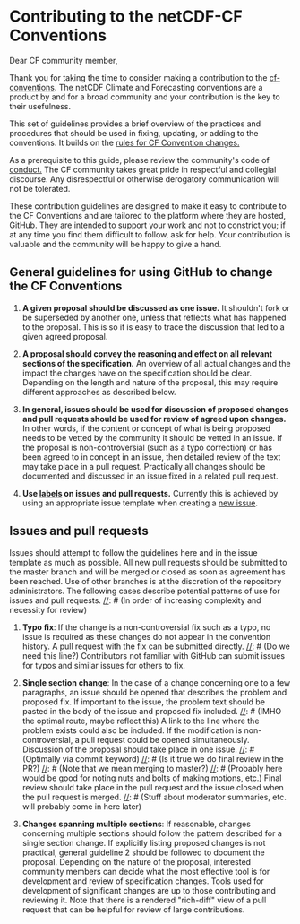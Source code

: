 # Contributing to the netCDF-CF Conventions

Dear CF community member,

Thank you for taking the time to consider making a contribution to the [cf-conventions](http://cfconventions.org/).
The netCDF Climate and Forecasting conventions are a product by and for a broad community and your contribution is the key to their usefulness.

This set of guidelines provides a brief overview of the practices and procedures that should be used in fixing, updating, or adding to the conventions.
It builds on the [rules for CF Convention changes.](http://cfconventions.org/rules.html)

As a prerequisite to this guide, please review the community's code of [conduct.](https://github.com/cf-convention/cf-conventions/blob/master/CODE_OF_CONDUCT.md)
The CF community takes great pride in respectful and collegial discourse. Any disrespectful or otherwise derogatory communication will not be tolerated.

These contribution guidelines are designed to make it easy to contribute to the CF Conventions and are tailored to the platform where they are hosted, GitHub.
They are intended to support your work and not to constrict you; if at any time you find them difficult to follow, ask for help.
Your contribution is valuable and the community will be happy to give a hand.

## General guidelines for using GitHub to change the CF Conventions

1. **A given proposal should be discussed as one issue.** It shouldn't fork or be superseded by another one, unless that reflects what has happened to the proposal.
This is so it is easy to trace the discussion that led to a given agreed proposal.

2. **A proposal should convey the reasoning and effect on all relevant sections of the specification.**
An overview of all actual changes and the impact the changes have on the specification should be clear.
Depending on the length and nature of the proposal, this may require different approaches as described below.

3. **In general, issues should be used for discussion of proposed changes and pull requests should be used for review of agreed upon changes.**
In other words, if the content or concept of what is being proposed needs to be vetted by the community it should be vetted in an issue.
If the proposal is non-controversial (such as a typo correction) or has been agreed to in concept in an issue, then detailed review of the text may take place in a pull request.
Practically all changes should be documented and discussed in an issue fixed in a related pull request.

4. **Use [labels](https://github.com/cf-convention/cf-conventions/labels) on issues and pull requests.**
Currently this is achieved by using an appropriate issue template when creating a [new issue](https://github.com/cf-convention/cf-conventions/issues/new/choose).

## Issues and pull requests

[//]: # (Maybe say that these guidelines are for classifying issues, and that the relevant template tells you how to handle it?)
Issues should attempt to follow the guidelines here and in the issue template as much as possible.
All new pull requests should be submitted to the master branch and will be merged or closed as soon as agreement has been reached.
Use of other branches is at the discretion of the repository administrators.
The following cases describe potential patterns of use for issues and pull requests.
[//]: # (In order of increasing complexity and necessity for review)

1. **Typo fix**:
If the change is a non-controversial fix such as a typo, no issue is required as these changes do not appear in the convention history.
A pull request with the fix can be submitted directly.
[//]: # (Do we need this line?)
Contributors not familiar with GitHub can submit issues for typos and similar issues for others to fix.

[//]: # (Probably we need PRs for maintaining the repo described here)

2. **Single section change**:
In the case of a change concerning one to a few paragraphs, an issue should be opened that describes the problem and proposed fix.
If important to the issue, the problem text should be pasted in the body of the issue and proposed fix included.
[//]: # (IMHO the optimal route, maybe reflect this)
A link to the line where the problem exists could also be included.
If the modification is non-controversial, a pull request could be opened simultaneously.
Discussion of the proposal should take place in one issue.
[//]: # (Optimally via commit keyword)
[//]: # (Is it true we do final review in the PR?)
[//]: # (Note that we mean merging to master?)
[//]: # (Probably here would be good for noting nuts and bolts of making motions, etc.)
Final review should take place in the pull request and the issue closed when the pull request is merged.
[//]: # (Stuff about moderator summaries, etc. will probably come in here later)

3. **Changes spanning multiple sections**:
If reasonable, changes concerning multiple sections should follow the pattern described for a single section change.
If explicitly listing proposed changes is not practical, general guideline 2 should be followed to document the proposal.
Depending on the nature of the proposal, interested community members can decide what the most effective tool is for development and review of specification changes.
Tools used for development of significant changes are up to those contributing and reviewing it.
Note that there is a rendered "rich-diff" view of a pull request that can be helpful for review of large contributions.

<!--
Add merge procedures.
Also where do we keep track of contributions?

So at some point a motion is made.
I guess the moderator is responsible for pinging the people and getting votes.
Also, make sure that a moderator is found in a timely fashion.

I think there should be one maintainer of the repository who does the merges.
That way nobody thinks they might be responsible but is not sure.
-->
